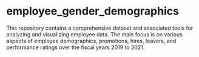 # employee_gender_demographics
This repository contains a comprehensive dataset and associated tools for analyzing and visualizing employee data. The main focus is on various aspects of employee demographics, promotions, hires, leavers, and performance ratings over the fiscal years 2019 to 2021.
